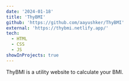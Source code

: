 ```yaml
---
date: '2024-01-18'
title: 'ThyBMI'
github: 'https://github.com/aayushker/ThyBMI'
external: 'https://thybmi.netlify.app/'
tech:
  - HTML
  - CSS
  - JS
showInProjects: true
---
```


ThyBMI is a utility website to calculate your BMI.